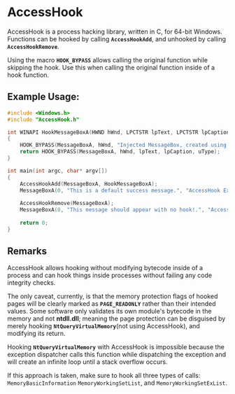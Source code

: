 # AccessHook
AccessHook is a process hacking library, written in C, for 64-bit Windows.
Functions can be hooked by calling **`AccessHookAdd`**, and unhooked by calling **`AccessHookRemove`**.

Using the macro **`HOOK_BYPASS`** allows calling the original function while skipping the hook.  Use this when calling the original function inside of a hook function.

## Example Usage:

```cpp
#include <Windows.h>
#include "AccessHook.h"

int WINAPI HookMessageBoxA(HWND hWnd, LPCTSTR lpText, LPCTSTR lpCaption, UINT uType)
{
	HOOK_BYPASS(MessageBoxA, hWnd, "Injected MessageBox, created using AccessHook.", lpCaption, uType);
	return HOOK_BYPASS(MessageBoxA, hWnd, lpText, lpCaption, uType);
}

int main(int argc, char* argv[]) 
{
	AccessHookAdd(MessageBoxA, HookMessageBoxA);
	MessageBoxA(0, "This is a default success message.", "AccessHook Example", MB_OKCANCEL);
	
	AccessHookRemove(MessageBoxA);
	MessageBoxA(0, "This message should appear with no hook!.", "AccessHook Example", MB_OKCANCEL);
	
	return 0;
}
```

## Remarks
AccessHook allows hooking without modifying bytecode inside of a process and can hook things inside processes without failing any code integrity checks. 

The only caveat, currently, is that the memory protection flags of hooked pages will be clearly marked as **`PAGE_READONLY`** rather than their intended values.  Some software only validates its own module's bytecode in the memory and not **ntdll.dll**; meaning the page protection can be disguised by merely hooking **`NtQueryVirtualMemory`**(not using AccessHook), and modifying its return.

Hooking **`NtQueryVirtualMemory`** with AccessHook is impossible because the exception dispatcher calls this function while dispatching the exception and will create an infinite loop until a stack overflow occurs.

If this approach is taken, make sure to hook all three types of calls: `MemoryBasicInformation` `MemoryWorkingSetList`, and `MemoryWorkingSetExList`.